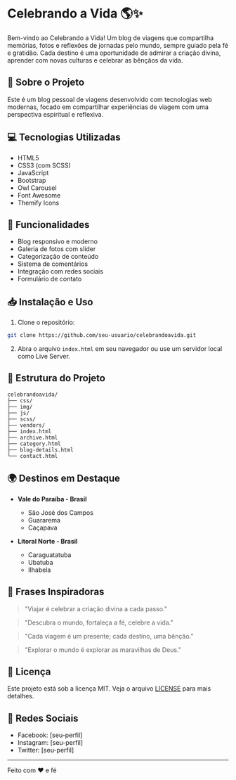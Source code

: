 # Celebrando a Vida 🌎✨

Bem-vindo ao Celebrando a Vida! Um blog de viagens que compartilha memórias, fotos e reflexões de jornadas pelo mundo, sempre guiado pela fé e gratidão. Cada destino é uma oportunidade de admirar a criação divina, aprender com novas culturas e celebrar as bênçãos da vida.

## 🚀 Sobre o Projeto

Este é um blog pessoal de viagens desenvolvido com tecnologias web modernas, focado em compartilhar experiências de viagem com uma perspectiva espiritual e reflexiva.

## 💻 Tecnologias Utilizadas

- HTML5
- CSS3 (com SCSS)
- JavaScript
- Bootstrap
- Owl Carousel
- Font Awesome
- Themify Icons

## 🌟 Funcionalidades

- Blog responsivo e moderno
- Galeria de fotos com slider
- Categorização de conteúdo
- Sistema de comentários
- Integração com redes sociais
- Formulário de contato

## 📥 Instalação e Uso

1. Clone o repositório:
```bash
git clone https://github.com/seu-usuario/celebrandoavida.git
```

2. Abra o arquivo `index.html` em seu navegador ou use um servidor local como Live Server.

## 📂 Estrutura do Projeto

```
celebrandoavida/
├── css/
├── img/
├── js/
├── scss/
├── vendors/
├── index.html
├── archive.html
├── category.html
├── blog-details.html
└── contact.html
```

## 🌍 Destinos em Destaque

- **Vale do Paraíba - Brasil**
  - São José dos Campos
  - Guararema
  - Caçapava

- **Litoral Norte - Brasil**
  - Caraguatatuba
  - Ubatuba
  - Ilhabela

## 💭 Frases Inspiradoras

> "Viajar é celebrar a criação divina a cada passo."

> "Descubra o mundo, fortaleça a fé, celebre a vida."

> "Cada viagem é um presente; cada destino, uma bênção."

> "Explorar o mundo é explorar as maravilhas de Deus."

## 📝 Licença

Este projeto está sob a licença MIT. Veja o arquivo [LICENSE](LICENSE) para mais detalhes.

## 📱 Redes Sociais

- Facebook: [seu-perfil]
- Instagram: [seu-perfil]
- Twitter: [seu-perfil]

---

Feito com ❤️ e fé
